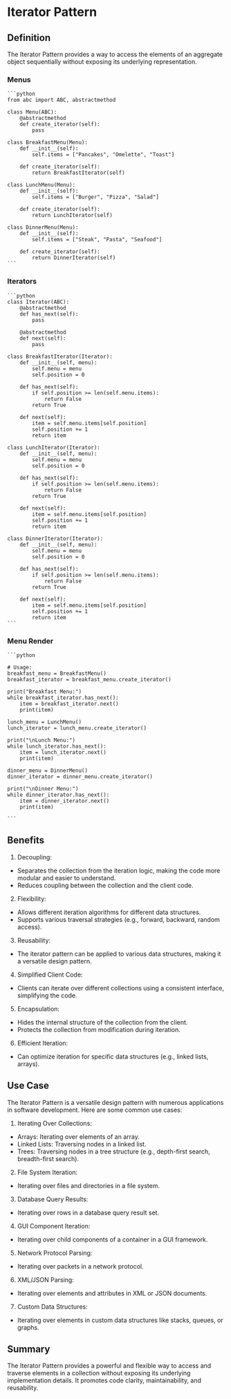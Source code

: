 # Iterator Pattern

## Definition

The Iterator Pattern provides a way to access the elements of an aggregate object sequentially without exposing its underlying representation.

### Menus

    ```python
    from abc import ABC, abstractmethod

    class Menu(ABC):
        @abstractmethod
        def create_iterator(self):
            pass

    class BreakfastMenu(Menu):
        def __init__(self):
            self.items = ["Pancakes", "Omelette", "Toast"]

        def create_iterator(self):
            return BreakfastIterator(self)

    class LunchMenu(Menu):
        def __init__(self):
            self.items = ["Burger", "Pizza", "Salad"]

        def create_iterator(self):
            return LunchIterator(self)

    class DinnerMenu(Menu):
        def __init__(self):
            self.items = ["Steak", "Pasta", "Seafood"]

        def create_iterator(self):
            return DinnerIterator(self)
    ```
    
### Iterators

    ```python
    class Iterator(ABC):
        @abstractmethod
        def has_next(self):
            pass

        @abstractmethod
        def next(self):
            pass

    class BreakfastIterator(Iterator):
        def __init__(self, menu):
            self.menu = menu
            self.position = 0

        def has_next(self):
            if self.position >= len(self.menu.items):
                return False
            return True

        def next(self):
            item = self.menu.items[self.position]
            self.position += 1
            return item

    class LunchIterator(Iterator):
        def __init__(self, menu):
            self.menu = menu
            self.position = 0

        def has_next(self):
            if self.position >= len(self.menu.items):
                return False
            return True

        def next(self):
            item = self.menu.items[self.position]
            self.position += 1
            return item

    class DinnerIterator(Iterator):
        def __init__(self, menu):
            self.menu = menu
            self.position = 0

        def has_next(self):
            if self.position >= len(self.menu.items):
                return False
            return True

        def next(self):
            item = self.menu.items[self.position]
            self.position += 1
            return item
    ```

### Menu Render

    ```python

    # Usage:
    breakfast_menu = BreakfastMenu()
    breakfast_iterator = breakfast_menu.create_iterator()

    print("Breakfast Menu:")
    while breakfast_iterator.has_next():
        item = breakfast_iterator.next()
        print(item)

    lunch_menu = LunchMenu()
    lunch_iterator = lunch_menu.create_iterator()

    print("\nLunch Menu:")
    while lunch_iterator.has_next():
        item = lunch_iterator.next()
        print(item)

    dinner_menu = DinnerMenu()
    dinner_iterator = dinner_menu.create_iterator()

    print("\nDinner Menu:")
    while dinner_iterator.has_next():
        item = dinner_iterator.next()
        print(item)

    ```

## Benefits

1. Decoupling:

- Separates the collection from the iteration logic, making the code more modular and easier to understand.
- Reduces coupling between the collection and the client code.

2. Flexibility:

- Allows different iteration algorithms for different data structures.
- Supports various traversal strategies (e.g., forward, backward, random access).

3. Reusability:

- The iterator pattern can be applied to various data structures, making it a versatile design pattern.

4. Simplified Client Code:

- Clients can iterate over different collections using a consistent interface, simplifying the code.

5. Encapsulation:

- Hides the internal structure of the collection from the client.
- Protects the collection from modification during iteration.

6. Efficient Iteration:

- Can optimize iteration for specific data structures (e.g., linked lists, arrays).

## Use Case

The Iterator Pattern is a versatile design pattern with numerous applications in software development. Here are some common use cases:

1. Iterating Over Collections:

- Arrays: Iterating over elements of an array.
- Linked Lists: Traversing nodes in a linked list.
- Trees: Traversing nodes in a tree structure (e.g., depth-first search, breadth-first search).

2. File System Iteration:

- Iterating over files and directories in a file system.

3. Database Query Results:

- Iterating over rows in a database query result set.

4. GUI Component Iteration:

- Iterating over child components of a container in a GUI framework.

5. Network Protocol Parsing:

- Iterating over packets in a network protocol.

6. XML/JSON Parsing:

- Iterating over elements and attributes in XML or JSON documents.

7. Custom Data Structures:

- Iterating over elements in custom data structures like stacks, queues, or graphs.

## Summary

The Iterator Pattern provides a powerful and flexible way to access and traverse elements in a collection without exposing its underlying implementation details. It promotes code clarity, maintainability, and reusability.
